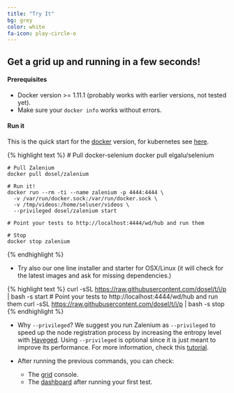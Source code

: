 ```yaml
---
title: "Try It"
bg: grey
color: white
fa-icon: play-circle-o
---
```

## Get a grid up and running in a few seconds!

#### Prerequisites
* Docker version >= 1.11.1 (probably works with earlier versions, not tested yet).
* Make sure your `docker info` works without errors.

#### Run it

This is the quick start for the [docker](#docker) version, for kubernetes see [here](#kubernetes).  

{% highlight text %}
    # Pull docker-selenium
    docker pull elgalu/selenium
    
    # Pull Zalenium
    docker pull dosel/zalenium
    
    # Run it!
    docker run --rm -ti --name zalenium -p 4444:4444 \
      -v /var/run/docker.sock:/var/run/docker.sock \
      -v /tmp/videos:/home/seluser/videos \
      --privileged dosel/zalenium start
      
    # Point your tests to http://localhost:4444/wd/hub and run them

    # Stop
    docker stop zalenium
{% endhighlight %}

* Try also our one line installer and starter for OSX/Linux (it will check for the latest images and ask for missing
dependencies.)

{% highlight text %}
    curl -sSL https://raw.githubusercontent.com/dosel/t/i/p | bash -s start
    # Point your tests to http://localhost:4444/wd/hub and run them
    curl -sSL https://raw.githubusercontent.com/dosel/t/i/p | bash -s stop
{% endhighlight %}


* Why `--privileged`? We suggest you run Zalenium as `--privileged` to speed up the node registration process by
increasing the entropy level with [Haveged](http://www.issihosts.com/haveged/). Using `--privileged` is optional
since it is just meant to improve its performance. For more information, check this
[tutorial](https://www.digitalocean.com/community/tutorials/how-to-setup-additional-entropy-for-cloud-servers-using-haveged).


* After running the previous commands, you can check:
  * The [grid](http://localhost:4444/grid/console) console.
  * The [dashboard](http://localhost:4444/dashboard) after running your first test.


